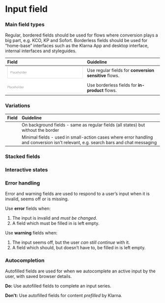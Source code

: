 # Input field

### Main field types

Regular, bordered fields should be used for flows where conversion plays a big part, e.g. KCO, KP and Sofort. Borderless fields should be used for “home-base” interfaces such as the Klarna App and desktop interface, internal interfaces and styleguides.

| Field | Guideline |
| :--- | :--- |
| ![](/assets/Field@1x.png) | Use regular fields for **conversion sensitive** flows. |
| ![](/assets/Input@1x.png) | Use borderless fields for **in-product** flows. |

### Variations

| Field | Guideline |
| :--- | :--- |
| ![]() | On background fields - same as regular fields (all states) but without the border |
| ![]() | Minimal fields - used in small-action cases where error handling and conversion isn't relevant, e.g. search bars and chat messaging |

### Stacked fields

### Interactive states

### Error handling
Error and warning fields are used to respond to a user’s input when it is invalid, seems off or is missing.

Use **error** fields when:
1. The input is invalid and *must be changed*.
2. A field which must be filled in is left empty.

Use **warning** fields when:
1. The input seems off, but the user *can still continue* with it.
2. A field which should, but doesn’t have to, be filled in is left empty.

### Autocompletion
Autofilled fields are used for when we autocomplete an active input by the user, with saved browser details.

**Do:** Use autofilled fields to complete an input series.

**Don't:** Use autofilled fields for content *prefilled* by Klarna.
